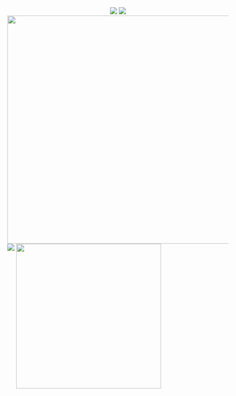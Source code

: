 <div align = "center">
<!--Banner-->
<img src="https://capsule-render.vercel.app/api?type=waving&color=black&height=200&section=header" />
<!--Text-->
<img src = "https://readme-typing-svg.herokuapp.com?font=Poppins&weight=500&size=30&duration=3000&pause=200&color=F7F7F7&background=FFFFFF00&center=true&width=435&lines=Hi+There!;Welcome+to+my+Profile"/>
</div>

<!--Stats-->
<img width=520vw align=top src = "http://github-readme-stats-livid-six.vercel.app/api?username=ItsTatsuya&&show_icons=true&title_color=f7f9f7&icon_color=ffffff&text_color=f7f9f7&bg_color=000000&border_radius=10&count_private=true&border_color=0000"/>

<!--Streak Stats-->
<img src = "https://github-readme-streak-stats-eight.vercel.app?user=ItsTatsuya&theme=graywhite&date_format=j%20M%5B%20Y%5D&background=000000&stroke=FFFFFF&border=0000&ring=FFFFFF&fire=FFFFFF&currStreakNum=FFFFFF&sideNums=FFFFFF&currStreakLabel=FFFFFF&sideLabels=FFFFFF&dates=FFFFFF"/>

<!--Top Languages-->
<img  width= 330 align=top src = "https://github-readme-stats-git-masterrstaa-rickstaa.vercel.app/api/top-langs/?username=ItsTatsuya&title_color=f7f9f7&text_color=f7f9f7&bg_color=000000&icon_color=ffffff&border_radius=10&border_color=0000"/>
